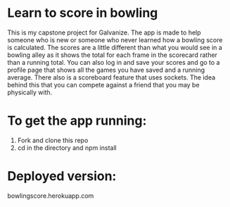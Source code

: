 # Learn to score in bowling
This is my capstone project for Galvanize. The app is made to help someone who is new or someone who never learned how a bowling score is calculated. The scores are a little different than what you would see in a bowling alley as it shows the total for each frame in the scorecard rather than a running total. You can also log in and save your scores and go to a profile page that shows all the games you have saved and a running average. There also is a scoreboard feature that uses sockets. The idea behind this that you can compete against a friend that you may be physically with.

# To get the app running:
1. Fork and clone this repo
2. cd in the directory and npm install

# Deployed version:
bowlingscore.herokuapp.com
